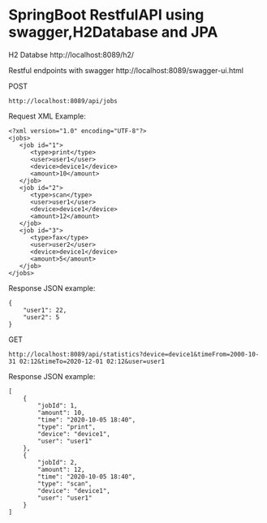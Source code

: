 # SpringBoot RestfulAPI using swagger,H2Database and JPA

H2 Databse  http://localhost:8089/h2/ 

Restful endpoints with swagger http://localhost:8089/swagger-ui.html




POST 
```
http://localhost:8089/api/jobs
```

Request XML Example:
```
<?xml version="1.0" encoding="UTF-8"?>
<jobs>
   <job id="1">
      <type>print</type>
      <user>user1</user>
      <device>device1</device>
      <amount>10</amount>
   </job>
   <job id="2">
      <type>scan</type>
      <user>user1</user>
      <device>device1</device>
      <amount>12</amount>
   </job>
   <job id="3">
      <type>fax</type>
      <user>user2</user>
      <device>device1</device>
      <amount>5</amount>
   </job>
</jobs>
```

Response JSON example: 
```
{
    "user1": 22,
    "user2": 5
}
```

GET 
```
http://localhost:8089/api/statistics?device=device1&timeFrom=2000-10-31 02:12&timeTo=2020-12-01 02:12&user=user1
```

Response JSON example:
```
[
    {
        "jobId": 1,
        "amount": 10,
        "time": "2020-10-05 18:40",
        "type": "print",
        "device": "device1",
        "user": "user1"
    },
    {
        "jobId": 2,
        "amount": 12,
        "time": "2020-10-05 18:40",
        "type": "scan",
        "device": "device1",
        "user": "user1"
    }
]
```